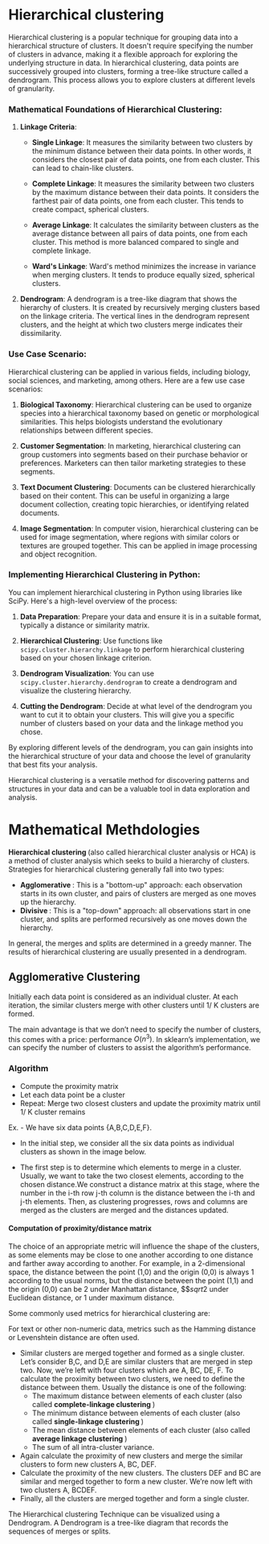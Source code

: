 # Hierarchical clustering

Hierarchical clustering is a popular technique for grouping data into a hierarchical structure of clusters. It doesn't require specifying the number of clusters in advance, making it a flexible approach for exploring the underlying structure in data. In hierarchical clustering, data points are successively grouped into clusters, forming a tree-like structure called a dendrogram. This process allows you to explore clusters at different levels of granularity.

### Mathematical Foundations of Hierarchical Clustering:

1. **Linkage Criteria**:
   - **Single Linkage**: It measures the similarity between two clusters by the minimum distance between their data points. In other words, it considers the closest pair of data points, one from each cluster. This can lead to chain-like clusters.
   
   - **Complete Linkage**: It measures the similarity between two clusters by the maximum distance between their data points. It considers the farthest pair of data points, one from each cluster. This tends to create compact, spherical clusters.
   
   - **Average Linkage**: It calculates the similarity between clusters as the average distance between all pairs of data points, one from each cluster. This method is more balanced compared to single and complete linkage.
   
   - **Ward's Linkage**: Ward's method minimizes the increase in variance when merging clusters. It tends to produce equally sized, spherical clusters.

2. **Dendrogram**: A dendrogram is a tree-like diagram that shows the hierarchy of clusters. It is created by recursively merging clusters based on the linkage criteria. The vertical lines in the dendrogram represent clusters, and the height at which two clusters merge indicates their dissimilarity.

### Use Case Scenario:

Hierarchical clustering can be applied in various fields, including biology, social sciences, and marketing, among others. Here are a few use case scenarios:

1. **Biological Taxonomy**: Hierarchical clustering can be used to organize species into a hierarchical taxonomy based on genetic or morphological similarities. This helps biologists understand the evolutionary relationships between different species.

2. **Customer Segmentation**: In marketing, hierarchical clustering can group customers into segments based on their purchase behavior or preferences. Marketers can then tailor marketing strategies to these segments.

3. **Text Document Clustering**: Documents can be clustered hierarchically based on their content. This can be useful in organizing a large document collection, creating topic hierarchies, or identifying related documents.

4. **Image Segmentation**: In computer vision, hierarchical clustering can be used for image segmentation, where regions with similar colors or textures are grouped together. This can be applied in image processing and object recognition.

### Implementing Hierarchical Clustering in Python:

You can implement hierarchical clustering in Python using libraries like SciPy. Here's a high-level overview of the process:

1. **Data Preparation**: Prepare your data and ensure it is in a suitable format, typically a distance or similarity matrix.

2. **Hierarchical Clustering**: Use functions like `scipy.cluster.hierarchy.linkage` to perform hierarchical clustering based on your chosen linkage criterion.

3. **Dendrogram Visualization**: You can use `scipy.cluster.hierarchy.dendrogram` to create a dendrogram and visualize the clustering hierarchy.

4. **Cutting the Dendrogram**: Decide at what level of the dendrogram you want to cut it to obtain your clusters. This will give you a specific number of clusters based on your data and the linkage method you chose.

By exploring different levels of the dendrogram, you can gain insights into the hierarchical structure of your data and choose the level of granularity that best fits your analysis.

Hierarchical clustering is a versatile method for discovering patterns and structures in your data and can be a valuable tool in data exploration and analysis.



# Mathematical Methdologies


<b>Hierarchical clustering </b> (also called hierarchical cluster analysis or HCA) is a method of cluster analysis which seeks to build a hierarchy of clusters. Strategies for hierarchical clustering generally fall into two types:

- <b>Agglomerative </b>: This is a "bottom-up" approach: each observation starts in its own cluster, and pairs of clusters are merged as one moves up the hierarchy.
- <b>Divisive </b>: This is a "top-down" approach: all observations start in one cluster, and splits are performed recursively as one moves down the hierarchy.

In general, the merges and splits are determined in a greedy manner. The results of hierarchical clustering are usually presented in a dendrogram.

## Agglomerative Clustering

Initially each data point is considered as an individual cluster. At each iteration, the similar clusters merge with other clusters until 1/ K clusters are formed.

The main advantage is that we don’t need to specify the number of clusters, this comes with a price: performance $O(n^3)$. In sklearn’s implementation, we can specify the number of clusters to assist the algorithm’s performance.

### Algorithm
- Compute the proximity matrix
- Let each data point be a cluster
- Repeat: Merge two closest clusters and update the proximity matrix until 1/ K cluster remains

Ex. - We have six data points {A,B,C,D,E,F}.

- In the initial step, we consider all the six data points as individual clusters as shown in the image below.



- The first step is to determine which elements to merge in a cluster. Usually, we want to take the two closest elements, according to the chosen distance.We construct a distance matrix at this stage, where the number in the i-th row j-th column is the distance between the i-th and j-th elements. Then, as clustering progresses, rows and columns are merged as the clusters are merged and the distances updated.

#### Computation of proximity/distance matrix

The choice of an appropriate metric will influence the shape of the clusters, as some elements may be close to one another according to one distance and farther away according to another. For example, in a 2-dimensional space, the distance between the point (1,0) and the origin (0,0) is always 1 according to the usual norms, but the distance between the point (1,1) and the origin (0,0) can be 2 under Manhattan distance, $$$sqrt2$ under Euclidean distance, or 1 under maximum distance.

Some commonly used metrics for hierarchical clustering are:



For text or other non-numeric data, metrics such as the Hamming distance or Levenshtein distance are often used.

- Similar clusters are merged together and formed as a single cluster. Let’s consider B,C, and D,E are similar clusters that are merged in step two. Now, we’re left with four clusters which are A, BC, DE, F. To calculate the proximity between two clusters, we need to define the distance between them. Usually the distance is one of the following:
     - The maximum distance between elements of each cluster (also called  <b> complete-linkage clustering </b>)
     - The minimum distance between elements of each cluster (also called <b> single-linkage clustering </b>)
     - The mean distance between elements of each cluster (also called <b> average linkage clustering </b>)
     - The sum of all intra-cluster variance.
- Again calculate the proximity of new clusters and merge the similar clusters to form new clusters A, BC, DEF.
- Calculate the proximity of the new clusters. The clusters DEF and BC are similar and merged together to form a new cluster. We’re now left with two clusters A, BCDEF.
- Finally, all the clusters are merged together and form a single cluster.



The Hierarchical clustering Technique can be visualized using a Dendrogram.
A Dendrogram is a tree-like diagram that records the sequences of merges or splits.



